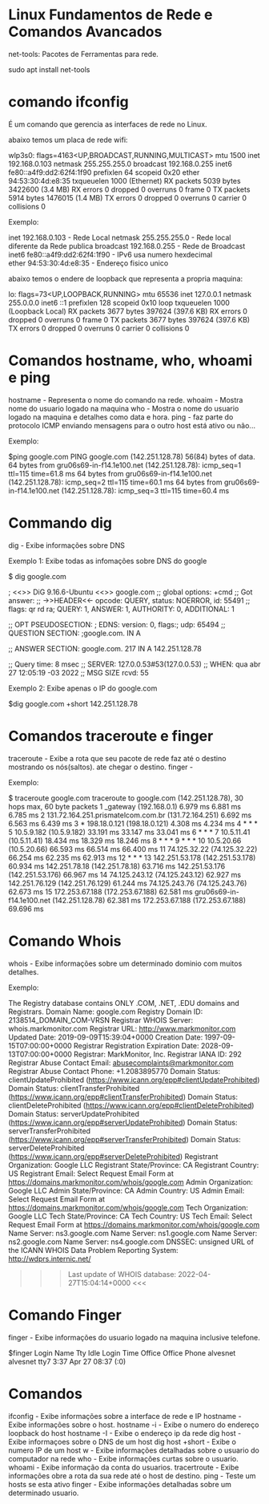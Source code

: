 # Linux Fundamentos de Rede e Comandos Avancados

net-tools: Pacotes de Ferramentas para rede.

sudo apt install net-tools

# comando ifconfig

É um comando que gerencia as interfaces de rede no Linux.

abaixo temos um placa de rede wifi:

wlp3s0: flags=4163<UP,BROADCAST,RUNNING,MULTICAST>  mtu 1500
        inet 192.168.0.103  netmask 255.255.255.0  broadcast 192.168.0.255
        inet6 fe80::a4f9:dd2:62f4:1f90  prefixlen 64  scopeid 0x20<link>
        ether 94:53:30:4d:e8:35  txqueuelen 1000  (Ethernet)
        RX packets 5039  bytes 3422600 (3.4 MB)
        RX errors 0  dropped 0  overruns 0  frame 0
        TX packets 5914  bytes 1476015 (1.4 MB)
        TX errors 0  dropped 0 overruns 0  carrier 0  collisions 0       

Exemplo:

 inet 192.168.0.103 - Rede Local
 netmask 255.255.255.0  - Rede local diferente da Rede publica
 broadcast 192.168.0.255 - Rede de Broadcast 
  inet6 fe80::a4f9:dd2:62f4:1f90 - IPv6 usa numero hexdecimal  
  ether 94:53:30:4d:e8:35 - Endereço fisico unico
  
abaixo temos o endere de loopback que representa a propria maquina:

  lo: flags=73<UP,LOOPBACK,RUNNING>  mtu 65536
        inet 127.0.0.1  netmask 255.0.0.0
        inet6 ::1  prefixlen 128  scopeid 0x10<host>
        loop  txqueuelen 1000  (Loopback Local)
        RX packets 3677  bytes 397624 (397.6 KB)
        RX errors 0  dropped 0  overruns 0  frame 0
        TX packets 3677  bytes 397624 (397.6 KB)
        TX errors 0  dropped 0 overruns 0  carrier 0  collisions 0

# Comandos hostname, who, whoami e ping
  
hostname - Representa o nome do comando na rede.
whoaim  - Mostra nome do usuario logado na maquina
who - Mostra o nome do usuario logado na maquina e detalhes como data e hora.
ping - faz parte do protocolo ICMP enviando mensagens para o outro host está ativo ou não...
  
Exemplo:
  
$ping google.com
PING google.com (142.251.128.78) 56(84) bytes of data.
64 bytes from gru06s69-in-f14.1e100.net (142.251.128.78): icmp_seq=1 ttl=115 time=61.8 ms
64 bytes from gru06s69-in-f14.1e100.net (142.251.128.78): icmp_seq=2 ttl=115 time=60.1 ms
64 bytes from gru06s69-in-f14.1e100.net (142.251.128.78): icmp_seq=3 ttl=115 time=60.4 ms

# Commando dig
 
dig - Exibe informações sobre DNS
  
Exemplo 1:  Exibe todas as infomações sobre DNS do google
  
$ dig google.com

; <<>> DiG 9.16.6-Ubuntu <<>> google.com
;; global options: +cmd
;; Got answer:
;; ->>HEADER<<- opcode: QUERY, status: NOERROR, id: 55491
;; flags: qr rd ra; QUERY: 1, ANSWER: 1, AUTHORITY: 0, ADDITIONAL: 1

;; OPT PSEUDOSECTION:
; EDNS: version: 0, flags:; udp: 65494
;; QUESTION SECTION:
;google.com.			IN	A

;; ANSWER SECTION:
google.com.		217	IN	A	142.251.128.78

;; Query time: 8 msec
;; SERVER: 127.0.0.53#53(127.0.0.53)
;; WHEN: qua abr 27 12:05:19 -03 2022
;; MSG SIZE  rcvd: 55
  
Exemplo 2:  Exibe apenas o IP do google.com
  
$dig google.com +short
142.251.128.78


# Comandos traceroute e finger
  
traceroute - Exibe a rota que seu pacote de rede faz até o destino mostrando os nós(saltos). ate chegar o destino.
finger -   
  
Exemplo:
  
$ traceroute google.com
traceroute to google.com (142.251.128.78), 30 hops max, 60 byte packets
 1  _gateway (192.168.0.1)  6.979 ms  6.881 ms  6.785 ms
 2  131.72.164.251.prismatelcom.com.br (131.72.164.251)  6.692 ms  6.563 ms  6.439 ms
 3  * 198.18.0.121 (198.18.0.121)  4.308 ms  4.234 ms
 4  * * *
 5  10.5.9.182 (10.5.9.182)  33.191 ms  33.147 ms  33.041 ms
 6  * * *
 7  10.5.11.41 (10.5.11.41)  18.434 ms  18.329 ms  18.246 ms
 8  * * *
 9  * * *
10  10.5.20.66 (10.5.20.66)  66.593 ms  66.514 ms  66.400 ms
11  74.125.32.22 (74.125.32.22)  66.254 ms  62.235 ms  62.913 ms
12  * * *
13  142.251.53.178 (142.251.53.178)  60.934 ms 142.251.78.18 (142.251.78.18)  63.716 ms 142.251.53.176 (142.251.53.176)  66.967 ms
14  74.125.243.12 (74.125.243.12)  62.927 ms 142.251.76.129 (142.251.76.129)  61.244 ms 74.125.243.76 (74.125.243.76)  62.673 ms
15  172.253.67.188 (172.253.67.188)  62.581 ms gru06s69-in-f14.1e100.net (142.251.128.78)  62.381 ms 172.253.67.188 (172.253.67.188)  69.696 ms

 # Comando Whois
  
  whois - Exibe informações sobre um determinado dominio com muitos detalhes.
  
Exemplo:

The Registry database contains ONLY .COM, .NET, .EDU domains and
Registrars.
Domain Name: google.com
Registry Domain ID: 2138514_DOMAIN_COM-VRSN
Registrar WHOIS Server: whois.markmonitor.com
Registrar URL: http://www.markmonitor.com
Updated Date: 2019-09-09T15:39:04+0000
Creation Date: 1997-09-15T07:00:00+0000
Registrar Registration Expiration Date: 2028-09-13T07:00:00+0000
Registrar: MarkMonitor, Inc.
Registrar IANA ID: 292
Registrar Abuse Contact Email: abusecomplaints@markmonitor.com
Registrar Abuse Contact Phone: +1.2083895770
Domain Status: clientUpdateProhibited (https://www.icann.org/epp#clientUpdateProhibited)
Domain Status: clientTransferProhibited (https://www.icann.org/epp#clientTransferProhibited)
Domain Status: clientDeleteProhibited (https://www.icann.org/epp#clientDeleteProhibited)
Domain Status: serverUpdateProhibited (https://www.icann.org/epp#serverUpdateProhibited)
Domain Status: serverTransferProhibited (https://www.icann.org/epp#serverTransferProhibited)
Domain Status: serverDeleteProhibited (https://www.icann.org/epp#serverDeleteProhibited)
Registrant Organization: Google LLC
Registrant State/Province: CA
Registrant Country: US
Registrant Email: Select Request Email Form at https://domains.markmonitor.com/whois/google.com
Admin Organization: Google LLC
Admin State/Province: CA
Admin Country: US
Admin Email: Select Request Email Form at https://domains.markmonitor.com/whois/google.com
Tech Organization: Google LLC
Tech State/Province: CA
Tech Country: US
Tech Email: Select Request Email Form at https://domains.markmonitor.com/whois/google.com
Name Server: ns3.google.com
Name Server: ns1.google.com
Name Server: ns2.google.com
Name Server: ns4.google.com
DNSSEC: unsigned
URL of the ICANN WHOIS Data Problem Reporting System: http://wdprs.internic.net/
>>> Last update of WHOIS database: 2022-04-27T15:04:14+0000 <<<

# Comando Finger
                                                                
finger - Exibe informações do usuario logado na maquina inclusive telefone.
                                                                
$finger 
Login     Name       Tty      Idle  Login Time   Office     Office Phone
alvesnet  alvesnet   tty7     3:37  Apr 27 08:37 (:0)
                                                        
# Comandos
                                                                
ifconfig - Exibe informações sobre a interface de rede e IP
hostname -  Exibe informações sobre o host.
hostname -i -  Exibe o numero do endereço loopback do host
hostname -I -  Exibe o endereço ip da rede
dig host - Exibe informaçoes sobre o DNS de um host
dig host +short - Exibe o numero IP de um host
w - Exibe informações detalhadas sobre o usuario do computador na rede
who - Exibe informações curtas sobre o usuario.
whoami - Exibe informação da conta do usuarios.
tracertroute - Exibe informações obre a rota da sua rede até o host de destino.
ping - Teste um hosts se esta ativo
finger - Exibe informações detalhadas sobre um determinado usuario.
                                                                
                                                                
                                                                
                                                              
  
  
  
  
  
  
 
 


